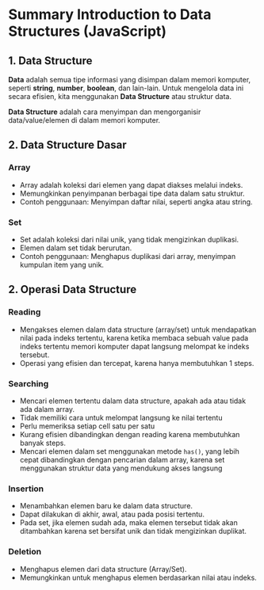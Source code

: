 # Summary Introduction to Data Structures (JavaScript)

## 1. Data Structure

**Data** adalah semua tipe informasi yang disimpan dalam memori komputer, seperti **string**, **number**, **boolean**, dan lain-lain. Untuk mengelola data ini secara efisien, kita menggunakan **Data Structure** atau struktur data.

**Data Structure** adalah cara menyimpan dan mengorganisir data/value/elemen di dalam memori komputer.

## 2. Data Structure Dasar

### Array

- Array adalah koleksi dari elemen yang dapat diakses melalui indeks.
- Memungkinkan penyimpanan berbagai tipe data dalam satu struktur.
- Contoh penggunaan: Menyimpan daftar nilai, seperti angka atau string.

### Set

- Set adalah koleksi dari nilai unik, yang tidak mengizinkan duplikasi.
- Elemen dalam set tidak berurutan.
- Contoh penggunaan: Menghapus duplikasi dari array, menyimpan kumpulan item yang unik.

## 2. Operasi Data Structure

### Reading

- Mengakses elemen dalam data structure (array/set) untuk mendapatkan nilai pada indeks tertentu, karena ketika membaca sebuah value pada indeks tertentu memori komputer dapat langsung melompat ke indeks tersebut.
- Operasi yang efisien dan tercepat, karena hanya membutuhkan 1 steps.

### Searching

- Mencari elemen tertentu dalam data structure, apakah ada atau tidak ada dalam array.
- Tidak memiliki cara untuk melompat langsung ke nilai tertentu
- Perlu memeriksa setiap cell satu per satu
- Kurang efisien dibandingkan dengan reading karena membutuhkan banyak steps.
- Mencari elemen dalam set menggunakan metode `has()`, yang lebih cepat dibandingkan dengan pencarian dalam array, karena set menggunakan struktur data yang mendukung akses langsung

### Insertion

- Menambahkan elemen baru ke dalam data structure.
- Dapat dilakukan di akhir, awal, atau pada posisi tertentu.
- Pada set, jika elemen sudah ada, maka elemen tersebut tidak akan ditambahkan karena set bersifat unik dan tidak mengizinkan duplikat.

### Deletion

- Menghapus elemen dari data structure (Array/Set).
- Memungkinkan untuk menghapus elemen berdasarkan nilai atau indeks.
